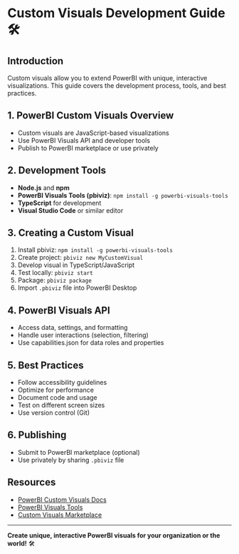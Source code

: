 # Custom Visuals Development Guide 🛠️

## Introduction

Custom visuals allow you to extend PowerBI with unique, interactive visualizations. This guide covers the development process, tools, and best practices.

## 1. PowerBI Custom Visuals Overview
- Custom visuals are JavaScript-based visualizations
- Use PowerBI Visuals API and developer tools
- Publish to PowerBI marketplace or use privately

## 2. Development Tools
- **Node.js** and **npm**
- **PowerBI Visuals Tools (pbiviz)**: `npm install -g powerbi-visuals-tools`
- **TypeScript** for development
- **Visual Studio Code** or similar editor

## 3. Creating a Custom Visual
1. Install pbiviz: `npm install -g powerbi-visuals-tools`
2. Create project: `pbiviz new MyCustomVisual`
3. Develop visual in TypeScript/JavaScript
4. Test locally: `pbiviz start`
5. Package: `pbiviz package`
6. Import `.pbiviz` file into PowerBI Desktop

## 4. PowerBI Visuals API
- Access data, settings, and formatting
- Handle user interactions (selection, filtering)
- Use capabilities.json for data roles and properties

## 5. Best Practices
- Follow accessibility guidelines
- Optimize for performance
- Document code and usage
- Test on different screen sizes
- Use version control (Git)

## 6. Publishing
- Submit to PowerBI marketplace (optional)
- Use privately by sharing `.pbiviz` file

## Resources
- [PowerBI Custom Visuals Docs](https://docs.microsoft.com/en-us/power-bi/developer/visuals/)
- [PowerBI Visuals Tools](https://github.com/microsoft/PowerBI-visuals-tools)
- [Custom Visuals Marketplace](https://appsource.microsoft.com/en-us/marketplace/apps?product=power-bi-visuals)

---

**Create unique, interactive PowerBI visuals for your organization or the world!** 🛠️ 